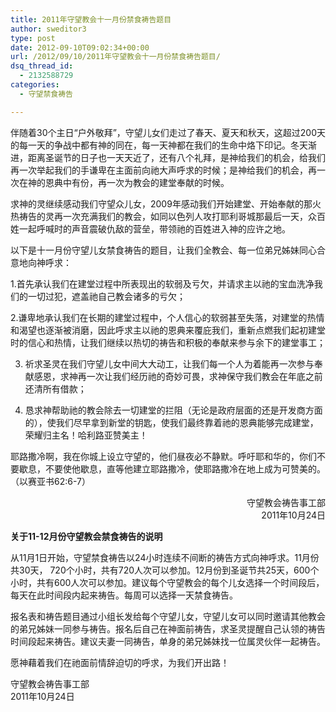 ```yaml
---
title: 2011年守望教会十一月份禁食祷告题目
author: sweditor3
type: post
date: 2012-09-10T09:02:34+00:00
url: /2012/09/10/2011年守望教会十一月份禁食祷告题目/
dsq_thread_id:
  - 2132588729
categories:
  - 守望禁食祷告

---
```

伴随着30个主日“户外敬拜”，守望儿女们走过了春天、夏天和秋天，这超过200天的每一天的争战中都有神的同在，每一天神都在我们的生命中烙下印记。冬天渐进，距离圣诞节的日子也一天天近了，还有八个礼拜，是神给我们的机会，给我们再一次举起我们的手谦卑在主面前向祂大声呼求的时候；是神给我们的机会，再一次在神的恩典中有份，再一次为教会的建堂奉献的时候。

求神的灵继续感动我们守望众儿女，2009年感动我们开始建堂、开始奉献的那火热祷告的灵再一次充满我们的教会，如同以色列人攻打耶利哥城那最后一天，众百姓一起呼喊时的声音震破仇敌的营垒，带领祂的百姓进入神的应许之地。

以下是十一月份守望儿女禁食祷告的题目，让我们全教会、每一位弟兄姊妹同心合意地向神呼求：

1.首先承认我们在建堂过程中所表现出的软弱及亏欠，并请求主以祂的宝血洗净我们的一切过犯，遮盖祂自己教会诸多的亏欠；

2.谦卑地承认我们在长期的建堂过程中，个人信心的软弱甚至失落，对建堂的热情和渴望也逐渐被消磨，因此呼求主以祂的恩典来覆庇我们，重新点燃我们起初建堂时的信心和热情，让我们继续以热切的祷告和积极的奉献来参与余下的建堂事工；

3. 祈求圣灵在我们守望儿女中间大大动工，让我们每一个人为着能再一次参与奉献感恩，求神再一次让我们经历祂的奇妙可畏，求神保守我们教会在年底之前还清所有借款；

4. 恳求神帮助祂的教会除去一切建堂的拦阻（无论是政府层面的还是开发商方面的），使我们尽早拿到新堂的钥匙，使我们最终靠着祂的恩典能够完成建堂，荣耀归主名！哈利路亚赞美主！

耶路撒冷啊，我在你城上设立守望的，他们昼夜必不静默。呼吁耶和华的，你们不要歇息，不要使他歇息，直等他建立耶路撒冷，使耶路撒冷在地上成为可赞美的。（以赛亚书62:6-7）

<p style="text-align: right;">
  守望教会祷告事工部<br /> 2011年10月24日
</p>

**关于11-12月份守望教会禁食祷告的说明**
  
从11月1日开始，守望禁食祷告以24小时连续不间断的祷告方式向神呼求。11月份共30天， 720个小时，共有720人次可以参加。12月份到圣诞节共25天，600个小时，共有600人次可以参加。建议每个守望教会的每个儿女选择一个时间段后，每天在此时间段内起来祷告。每周可以选择一天禁食祷告。

报名表和祷告题目通过小组长发给每个守望儿女，守望儿女可以同时邀请其他教会的弟兄姊妹一同参与祷告。报名后自己在神面前祷告，求圣灵提醒自己认领的祷告时间段起来祷告。建议夫妻一同祷告，单身的弟兄姊妹找一位属灵伙伴一起祷告。

愿神藉着我们在祂面前情辞迫切的呼求，为我们开出路！

<p style="text-align: right;">
  <p>
    守望教会祷告事工部<br /> 2011年10月24日
  </p>
